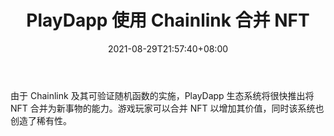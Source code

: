 ﻿---
title: "PlayDapp 使用 Chainlink 合并 NFT"
date: 2021-08-29T21:57:40+08:00
lastmod: 2021-08-29T16:45:40+08:00
draft: false
authors: ["Vanessa"]
description: "由于 Chainlink 及其可验证随机函数的实施，PlayDapp 生态系统将很快推出将 NFT 合并为新事物的能力。游戏玩家可以合并 NFT 以增加其价值，同时该系统也创造了稀有性。"
featuredImage: "playdapp-using-chainlink-to-merge-nfts.png"
tags: ["Virtual World","虚拟世界","Play to Earn"]
categories: ["news"]
news: ["虚拟世界"]
weight: 
lightgallery: true
pinned: false
recommend: false
recommend1: false
---

由于 Chainlink 及其可验证随机函数的实施，PlayDapp 生态系统将很快推出将 NFT 合并为新事物的能力。游戏玩家可以合并 NFT 以增加其价值，同时该系统也创造了稀有性。

<!--more-->

